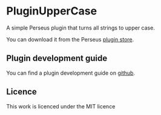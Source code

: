 # PluginUpperCase

A simple Perseus plugin that turns all strings to upper case.

You can download it from the Perseus [plugin store](http://www.coxdocs.org/doku.php?id=perseus:user:plugins:store).

## Plugin development guide

You can find a plugin development guide on [github](https://github.com/jdrudolph/PluginTutorial).

## Licence

This work is licenced under the MIT licence
